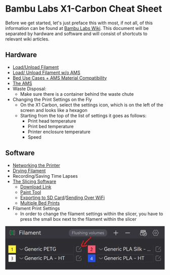 # Bambu Labs X1-Carbon Cheat Sheet

Before we get started, let's just preface this with most, if not all, of this information can be found at [Bambu Labs Wiki](https://wiki.bambulab.com/en/home). This document will be separated by hardware and software and will consist of shortcuts to relevant wiki articles.

## Hardware

- [Load/Unload Filament](https://wiki.bambulab.com/en/x1/manual/ams-setup-and-filament-loading)
- [Load/ Unload Filament w/o AMS](https://wiki.bambulab.com/en/x1/manual/loading-filament)
- [Bed Use Cases + AMS Material Compatibility](https://wiki.bambulab.com/en/general/filament-guide-material-table)
- [The AMS](https://wiki.bambulab.com/en/ams/manual)
- Waste Disposal:
  - Make sure there is a container behind the waste chute
- Changing the Print Settings on the Fly
  - On the X1 Carbon, select the settings icon, which is on the left of the screen and looks like a hexagon
  - Starting from the top of the list of settings it goes as follows:
    - Print head temperature
    - Print bed temperature
    - Printer enclosure temperature
    - Speed

## Software

- [Networking the Printer](https://wiki.bambulab.com/en/x1/manual/setup-for-first-print)
- [Drying Filament](https://wiki.bambulab.com/en/general/bambu-filament-drying-cover)
- Recording/Saving Time Lapses
- [The Slicing Software](https://wiki.bambulab.com/en/software/bambu-studio/studio-pages-outline)
	- [Download Link](https://slicingsoftware.bambulab.com)
	- [Paint Tool](https://wiki.bambulab.com/en/software/bambu-studio/color-painting-tool)
	- [Exporting to SD Card](https://wiki.bambulab.com/en/software/bambu-studio/studio-quick-start)/[Sending Over WiFi](https://wiki.bambulab.com/en/x1/manual/print-from-bambu-studio)
	- [Multiple Bed Prints](https://wiki.bambulab.com/en/software/bambu-studio/plates_management)
- Filament Print Settings
  - In order to change the filament settings within the slicer, you have to press the small box next to the filament within the slicer
  
![Filament Print Settings](https://raw.githubusercontent.com/SCLutton/SCLutton.github.io/main/X1C%20Print%20Settings.png)


